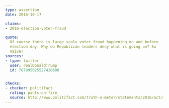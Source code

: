```yaml
---
type: assertion
date: 2016-10-17

claims:
- 2016-election-voter-fraud

quote:
  Of course there is large scale voter fraud happening on and before
  election day. Why do Republican leaders deny what is going on? So
  naive!
sources:
- type: twitter
  user: realDonaldTrump
  id: 787995025527410688


checks:
- checker: politifact
  rating: pants-on-fire
  source: http://www.politifact.com/truth-o-meter/statements/2016/oct/17/donald-trump/donald-trumps-pants-fire-claim-large-scale-voter-f/
---
```

